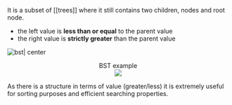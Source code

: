 It is a subset of [[trees]] where it still contains two children, nodes and root node.
- the left value is **less than or equal** to the parent value
- the right value is **strictly greater** than the parent value


![bst| center](bst.svg)
<div style="text-align: center">
  BST example
</div>
<img src="">
<center>
<img src="file:///Users/shakib/Quartz/second-brain/content/assets/bst.svg">
</center>

As there is a structure in terms of value (greater/less) it is extremely useful for sorting purposes and efficient searching properties.